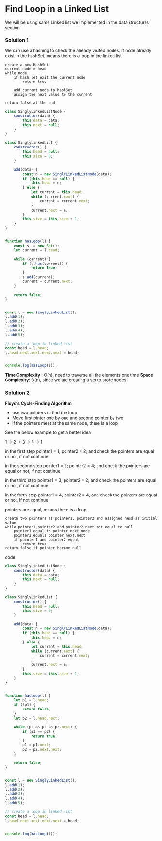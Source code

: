 # Find Loop in a Linked List

We will be using same Linked list we implemented in the data structures section

### Solution 1

We can use a hashing to check the already visited nodes. If node already exist in the hashSet, means there is a loop in the linked list

    create a new HashSet
    current node = head
    while node
        if hash set exit the current node
            return true
        
        add current node to hashSet
        assign the next value to the current

    return false at the end


```js
class SinglyLinkedListNode {
    constructor(data) {
        this.data = data;
        this.next = null;
    }
}

class SinglyLinkedList {
    constructor() {
        this.head = null;
        this.size = 0;
    }

    add(data) {
        const n = new SinglyLinkedListNode(data);
        if (this.head == null) {
            this.head = n;
        } else {
            let current = this.head;
            while (current.next) {
                current = current.next;
            }
            current.next = n;
        }
        this.size = this.size + 1;
    }
}


function hasLoop(l) {
    const s  = new Set();
    let current = l.head;

    while (current) {
        if (s.has(current)) {
            return true;
        }
        s.add(current);
        current = current.next;
    }

    return false;
}


const l = new SinglyLinkedList();
l.add(1);
l.add(2);
l.add(3);
l.add(4);
l.add(5);

// create a loop in linked list
const head = l.head;
l.head.next.next.next.next = head;


console.log(hasLoop(l));
```

**Time Complexity** : O(n), need to traverse all the elements one time
**Space Complexity**: O(n), since we are creating a set to store nodes




### Solution 2

**Floyd’s Cycle-Finding Algorithm**

* use two pointers to find the loop
* Move first pinter one by one and second pointer by two
* if the pointers meet at the same node, there is a loop

See the below example to get a better idea

1 -> 2 -> 3 -> 4 -> 1

in the first step
pointer1 = 1;
pointer2 = 2;
and check the pointers are equal or not, if not continue

in the second step
pointer1 = 2;
pointer2 = 4;
and check the pointers are equal or not, if not continue

in the third step
pointer1 = 3;
pointer2 = 2;
and check the pointers are equal or not, if not continue

in the forth step
pointer1 = 4;
pointer2 = 4;
and check the pointers are equal or not, if not continue

pointers are equal, means there is a loop

    create two pointers as pointer1, pointer2 and assigned head as initial value
    while pointer1,pointer2 and pointer2.next not equal to null
        pointer1 equal to pointer.next node
        pointer2 equals pointer.next.next
        if pointer1 and pointer2 equal
            return true
    return false if pointer become null

code

```js
class SinglyLinkedListNode {
    constructor(data) {
        this.data = data;
        this.next = null;
    }
}

class SinglyLinkedList {
    constructor() {
        this.head = null;
        this.size = 0;
    }

    add(data) {
        const n = new SinglyLinkedListNode(data);
        if (this.head == null) {
            this.head = n;
        } else {
            let current = this.head;
            while (current.next) {
                current = current.next;
            }
            current.next = n;
        }
        this.size = this.size + 1;
    }
}


function hasLoop(l) {
    let p1 = l.head;
    if (!p1) {
        return false;
    }
    let p2 = l.head.next;

    while (p1 && p2 && p2.next) {
        if (p1 == p2) {
            return true;
        }
        p1 = p1.next;
        p2 = p2.next.next;
    }

    return false;
}


const l = new SinglyLinkedList();
l.add(1);
l.add(2);
l.add(3);
l.add(4);
l.add(5);

// create a loop in linked list
const head = l.head;
l.head.next.next.next.next = head;


console.log(hasLoop(l));
```